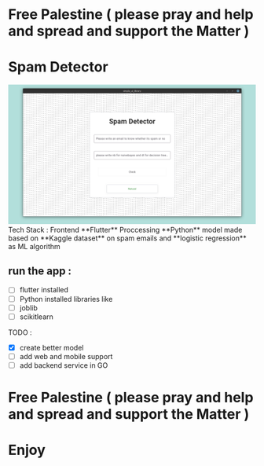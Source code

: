 # Free Palestine ( please pray and help and spread and support the Matter ) 
# Spam Detector
<img src="https://github.com/txorav/spam_detector/blob/main/screenshot.png">
Tech Stack : 
Frontend **Flutter** 
Proccessing **Python**
model made based on **Kaggle dataset** on spam emails
and **logistic regression** as ML algorithm

## run the app :  
- [ ] flutter installed 
- [ ] Python installed 
libraries like 
- [ ] joblib
- [ ] scikitlearn

TODO : 
- [x] create better model
- [ ] add web and mobile support
- [ ] add backend service in GO

# Free Palestine ( please pray and help and spread and support the Matter ) 
# Enjoy
